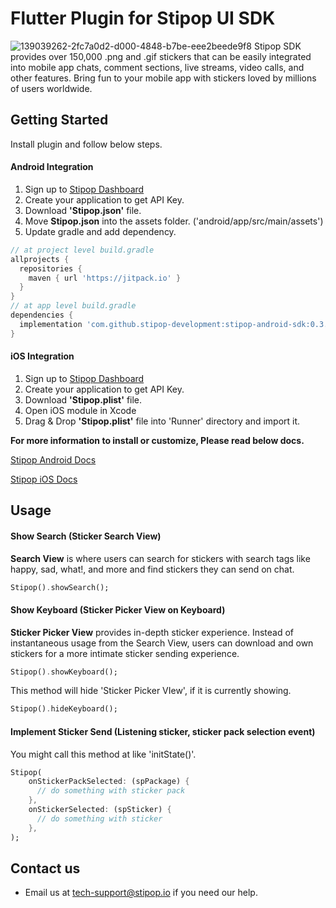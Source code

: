 # Flutter Plugin for Stipop UI SDK
![139039262-2fc7a0d2-d000-4848-b7be-eee2beede9f8](https://user-images.githubusercontent.com/42525347/143364965-8c6eb4cb-6108-48e7-810d-09a003f9ee4d.png)
Stipop SDK provides over 150,000 .png and .gif stickers that can be easily integrated into mobile app chats, comment sections, live streams, video calls, and other features. Bring fun to your mobile app with stickers loved by millions of users worldwide.



## Getting Started

Install plugin and follow below steps.


#### Android Integration

1. Sign up to <a href="https://dashboard.stipop.io/" target="_blank">Stipop Dashboard</a>
2. Create your application to get API Key.
3. Download **'Stipop.json'** file.
4. Move **Stipop.json** into the assets folder. ('android/app/src/main/assets')
5. Update gradle and add dependency.

```gradle
// at project level build.gradle
allprojects {
  repositories {
    maven { url 'https://jitpack.io' }
  }
}
// at app level build.gradle
dependencies {
  implementation 'com.github.stipop-development:stipop-android-sdk:0.3.2' 
}
```

#### iOS Integration

1. Sign up to <a href="https://dashboard.stipop.io/" target="_blank">Stipop Dashboard</a>
2. Create your application to get API Key.
3. Download **'Stipop.plist'** file.
4. Open iOS module in Xcode
5. Drag & Drop **'Stipop.plist'** file into 'Runner' directory and import it.



**For more information to install or customize, Please read below docs.**

[Stipop Android Docs](https://docs.stipop.io/en/sdk/android/get-started/quick-start)

[Stipop iOS Docs](https://docs.stipop.io/en/sdk/ios/get-started/quick-start)





## Usage

#### Show Search (Sticker Search View)

**Search View** is where users can search for stickers with search tags like happy, sad, what!, and more and find stickers they can send on chat.

```dart
Stipop().showSearch();
```

#### Show Keyboard (Sticker Picker View on Keyboard)

**Sticker Picker View** provides in-depth sticker experience. Instead of instantaneous usage from the Search View, users can download and own stickers for a more intimate sticker sending experience.

```dart
Stipop().showKeyboard();
```

This method will hide 'Sticker Picker VIew', if it is currently showing.

```dart
Stipop().hideKeyboard();
```

#### Implement Sticker Send (Listening sticker, sticker pack selection event)

You might call this method at like 'initState()'.

```dart
Stipop(
    onStickerPackSelected: (spPackage) {
      // do something with sticker pack
    },
    onStickerSelected: (spSticker) {        
      // do something with sticker
    },
);
```



## Contact us

- Email us at tech-support@stipop.io if you need our help.
